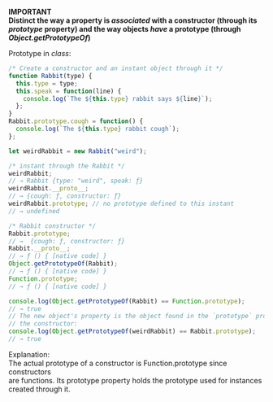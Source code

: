 **IMPORTANT**  
**Distinct the way a property is _associated_ with a constructor (through its  
_prototype_ property) and the way objects _have_ a prototype (through  
_Object.getPrototypeOf_)**

Prototype in _class_:

```javascript
/* Create a constructor and an instant object through it */
function Rabbit(type) {
  this.type = type;
  this.speak = function(line) {
    console.log(`The ${this.type} rabbit says ${line}`);
  };
}
Rabbit.prototype.cough = function() {
  console.log(`The ${this.type} rabbit cough`);
};

let weirdRabbit = new Rabbit("weird");

/* instant through the Rabbit */
weirdRabbit;
// → Rabbit {type: "weird", speak: ƒ}
weirdRabbit.__proto__;
// → {cough: ƒ, constructor: ƒ}
weirdRabbit.prototype; // no prototype defined to this instant
// → undefined

/* Rabbit constructor */
Rabbit.prototype;
// →  {cough: ƒ, constructor: ƒ}
Rabbit.__proto__;
// → ƒ () { [native code] }
Object.getPrototypeOf(Rabbit);
// → ƒ () { [native code] }
Function.prototype;
// → ƒ () { [native code] }

console.log(Object.getPrototypeOf(Rabbit) == Function.prototype);
// → true
// The new object's property is the object found in the `prototype` property of
// the constructor:
console.log(Object.getPrototypeOf(weirdRabbit) == Rabbit.prototype);
// → true
```

Explanation:  
The actual prototype of a constructor is Function.prototype since constructors  
are functions. Its prototype property holds the prototype used for instances  
created through it.
